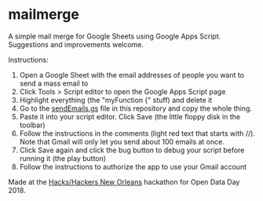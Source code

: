 # mailmerge
A simple mail merge for Google Sheets using Google Apps Script. Suggestions and improvements welcome.

Instructions:
1. Open a Google Sheet with the email addresses of people you want to send a mass email to
2. Click Tools > Script editor to open the Google Apps Script page
3. Highlight everything (the "myFunction {" stuff) and delete it
4. Go to the [sendEmails.gs](https://github.com/samanthasunne/mailmerge/blob/master/sendEmails.gs) file in this repository and copy the whole thing.
5. Paste it into your script editor. Click Save (the little floppy disk in the toolbar)
6. Follow the instructions in the comments (light red text that starts with //). Note that Gmail will only let you send about 100 emails at once.
7. Click Save again and click the bug button to debug your script before running it (the play button)
8. Follow the instructions to authorize the app to use your Gmail account

Made at the [Hacks/Hackers New Orleans](https://www.meetup.com/Hacks-Hackers-New-Orleans) hackathon for Open Data Day 2018.

